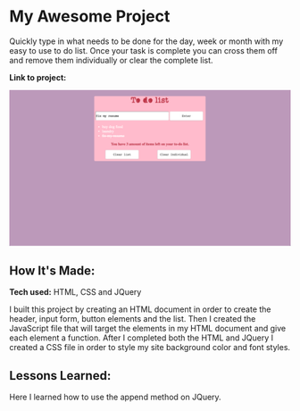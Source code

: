 # My Awesome Project

Quickly type in what needs to be done for the day, week or month with my easy to use to do list. Once your task is complete you can cross them off and remove them individually or clear the complete list.

**Link to project:**

![alt tag](todo.png)

## How It's Made:

**Tech used:** HTML, CSS and JQuery



I built this project by creating an HTML document in order to create the header, input form, button elements and the list. Then I created the JavaScript file that will target the elements in my HTML document and give each element a function. After I completed both the HTML and JQuery I created a CSS file in order to style my site background color and font styles.


## Lessons Learned:

Here I learned how to use the append method on JQuery.
